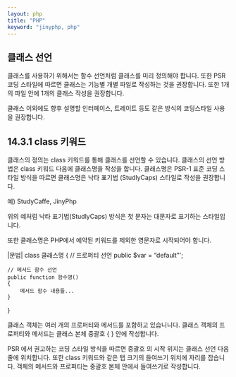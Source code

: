 ```yaml
---
layout: php
title: "PHP"
keyword: "jinyphp, php"
---
```


## 클래스 선언

클래스를 사용하기 위해서는 함수 선언처럼 클래스를 미리 정의해야 합니다. 또한 PSR 코딩 스타일에 따르면 클래스는 기능별 개별 파일로 작성하는 것을 권장합니다. 또한 1개의 파일 안에 1개의 클래스 작성을 권장합니다.

클래스 이외에도 향후 설명할 인터페이스, 트레이트 등도 같은 방식의 코딩스타일 사용을 권장합니다.


## 14.3.1 class 키워드
클래스의 정의는 class 키워드를 통해 클래스를 선언할 수 있습니다. 클래스의 선언 방법은 class 키워드 다음에 클래스명을 작성을 합니다. 클래스명은 PSR-1 표준 코딩 스타일 방식을 따르면 클래스명은 낙타 표기법 (StudlyCaps) 스타일로 작성을 권장합니다.

예) StudyCaffe, JinyPhp

위의 예처럼 낙타 표기법(StudlyCaps) 방식은 첫 문자는 대문자로 표기하는 스타일입니다.

또한 클래스명은 PHP에서 예약된 키워드를 제외한 영문자로 시작되어야 합니다.

|문법|
class 클래스명
{
    // 프로퍼티 선언
    public $var = “default”';

    // 메서드 함수 선언
    public function 함수명()
    {
        메서드 함수 내용들...
    }
}

클래스 객체는 여러 개의 프로퍼티와 메서드를 포함하고 있습니니다.  클래스 객체의 프로퍼티와 메서드는 클래스 본체 중괄호 { } 안에 작성합니다.

PSR 에서 권고하는 코딩 스타일 방식을 따르면 중괄호 의 시작 위지는 클래스 선언 다음  줄에 위치합니다. 또한 class 키워드와 같은 탭 크기의 들여쓰기 위치에 자리를 잡습니다. 객체의 메서드와 프로퍼티는 중괄호 본체 안에서 들여쓰기로 작성합니다.